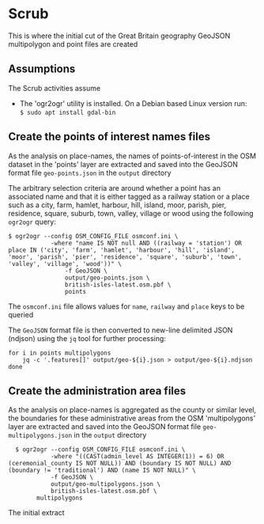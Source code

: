 # Scrub

This is where the initial cut of the Great Britain geography GeoJSON multipolygon and point files are created  
 
## Assumptions  
The Scrub activities assume  
   * The 'ogr2ogr' utility is installed. On a Debian based Linux version run:  
  `$ sudo apt install gdal-bin`  

## Create the points of interest names files

  As the analysis on place-names, the names of points-of-interest in the OSM dataset in the 'points' layer are extracted and saved into the GeoJSON format file `geo-points.json` in the `output` directory

The arbitrary selection criteria are around whether a point has an associated name and that it is either tagged as a railway station or a place such as a city, farm, hamlet, harbour, hill, island, moor, parish, pier, residence, square, suburb, town, valley, village or wood using the following `ogr2ogr` query:

    $ ogr2ogr --config OSM_CONFIG_FILE osmconf.ini \
                -where "name IS NOT null AND ((railway = 'station') OR place IN ('city', 'farm', 'hamlet', 'harbour', 'hill', 'island', 'moor', 'parish', 'pier', 'residence', 'square', 'suburb', 'town', 'valley', 'village', 'wood'))" \
		            -f GeoJSON \
		            output/geo-points.json \
		            british-isles-latest.osm.pbf \
		            points

   The `osmconf.ini` file allows values for `name`, `railway` and `place` keys to be queried

   The `GeoJSON` format file is then converted to new-line delimited JSON (ndjson) using the `jq` tool for further processing:

    for i in points multipolygons
        jq -c '.features[]' output/geo-${i}.json > output/geo-${i}.ndjson
    done

## Create the administration area files

  As the analysis on place-names is aggregated as the county or similar level, the boundaries for these administrative areas from the OSM 'multipolygons' layer are extracted and saved into the GeoJSON format file `geo-multipolygons.json` in the `output` directory

	  $ ogr2ogr --config OSM_CONFIG_FILE osmconf.ini \
		        -where "((CAST(admin_level AS INTEGER(1)) = 6) OR (ceremonial_county IS NOT NULL)) AND (boundary IS NOT NULL) AND (boundary != 'traditional') AND (name IS NOT NULL)" \
		        -f GeoJSON \
		        output/geo-multipolygons.json \
		        british-isles-latest.osm.pbf \
            multipolygons


  The initial extract 